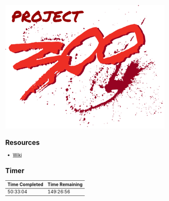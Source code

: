 ![Project 300 Logo](images/project-300-logo.png)

## Resources
* [Wiki](https://hachibu.github.io/project-300)

## Timer
| Time Completed | Time Remaining |
| -------------- | -------------- |
| 50:33:04       | 149:26:56      |
